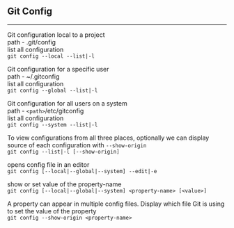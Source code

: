 ## Git Config

---

Git configuration local to a project  
path - .git/config  
list all configuration  
`git config --local --list|-l`

Git configuration for a specific user  
path - ~/.gitconfig  
list all configuration  
`git config --global --list|-l `

Git configuration for all users on a system  
path - `<path>`/etc/gitconfig  
list all configuration  
`git config --system --list|-l` 

To view configurations from all three places, optionally we can display source of each configuration with `--show-origin `  
`git config --list|-l [--show-origin]`

opens config file in an editor  
`git config [--local|--global|--system] --edit|-e` 

show or set value of the property-name  
`git config [--local|--global|--system] <property-name> [<value>]`

A property can appear in multiple config files. Display which file Git is using to set the value of the property  
`git config --show-origin <property-name>`
